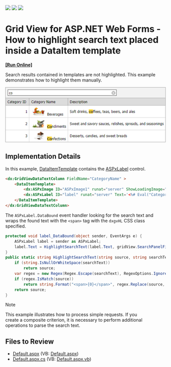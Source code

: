 <!-- default badges list -->
![](https://img.shields.io/endpoint?url=https://codecentral.devexpress.com/api/v1/VersionRange/128536430/14.2.6%2B)
[![](https://img.shields.io/badge/Open_in_DevExpress_Support_Center-FF7200?style=flat-square&logo=DevExpress&logoColor=white)](https://supportcenter.devexpress.com/ticket/details/T222691)
[![](https://img.shields.io/badge/📖_How_to_use_DevExpress_Examples-e9f6fc?style=flat-square)](https://docs.devexpress.com/GeneralInformation/403183)
<!-- default badges end -->

# Grid View for ASP.NET Web Forms - How to highlight search text placed inside a DataItem template
<!-- run online -->
**[[Run Online]](https://codecentral.devexpress.com/t222691/)**
<!-- run online end -->

Search results contained in templates are not highlighted. This example demonstrates how to highlight them manually. 

![](grid-with-highlight-in-template.png)

## Implementation Details

In this example, [DataItemTemplate](https://docs.devexpress.com/AspNet/DevExpress.Web.GridViewDataColumn.DataItemTemplate) contains the [ASPxLabel](https://docs.devexpress.com/AspNet/DevExpress.Web.ASPxLabel) control. 

```aspx
<dx:GridViewDataTextColumn FieldName="CategoryName" >
    <DataItemTemplate>
        <dx:ASPxImage ID="ASPxImage1" runat="server" ShowLoadingImage="true" Width="50" ImageUrl='<%# string.Format("~/Images/{0}.jpg", Eval("CategoryID")) %>' />
        <dx:ASPxLabel ID="label" runat="server" Text='<%# Eval("CategoryName") %>' EncodeHtml="false" OnDataBound="label_DataBound" />
    </DataItemTemplate>
</dx:GridViewDataTextColumn>
```

The `ASPxLabel.DataBound` event handler looking for the search text and wraps the found text with the `<span>` tag with the `dxgvHL` CSS class specified.

```csharp
protected void label_DataBound(object sender, EventArgs e) {
    ASPxLabel label = sender as ASPxLabel;
    label.Text = HighlightSearchText(label.Text, gridView.SearchPanelFilter);
}
public static string HighlightSearchText(string source, string searchText) {
    if (string.IsNullOrWhiteSpace(searchText))
        return source;
    var regex = new Regex(Regex.Escape(searchText), RegexOptions.IgnoreCase);
    if (regex.IsMatch(source))
        return string.Format("<span>{0}</span>", regex.Replace(source, "<span class='dxgvHL'>$0</span>"));
    return source;
}
```

> [!NOTE]
> This example illustrates how to process simple requests. If you create a composite criterion, it is necessary to perform additional operations to parse the search text.


## Files to Review

* [Default.aspx](./CS/Default.aspx) (VB: [Default.aspx](./VB/Default.aspx))
* [Default.aspx.cs](./CS/Default.aspx.cs) (VB: [Default.aspx.vb](./VB/Default.aspx.vb))
